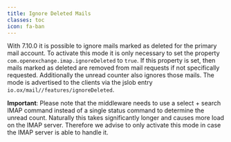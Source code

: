 ```yaml
---
title: Ignore Deleted Mails
classes: toc
icon: fa-ban
---
```


With 7.10.0 it is possible to ignore mails marked as deleted for the primary mail account. To activate this mode it is only necessary to set the property 
`com.openexchange.imap.ignoreDeleted` to `true`. If this property is set, then mails marked as deleted are removed from mail requests if not specifically requested. 
Additionally the unread counter also ignores those mails. The mode is advertised to the clients via the jslob entry `io.ox/mail//features/ignoreDeleted`. 

**Important**: Please note that the middleware needs to use a select + search IMAP command instead of a single status command to determine the unread count. Naturally this takes significantly longer
and causes more load on the IMAP server. Therefore we advise to only activate this mode in case the IMAP server is able to handle it.


